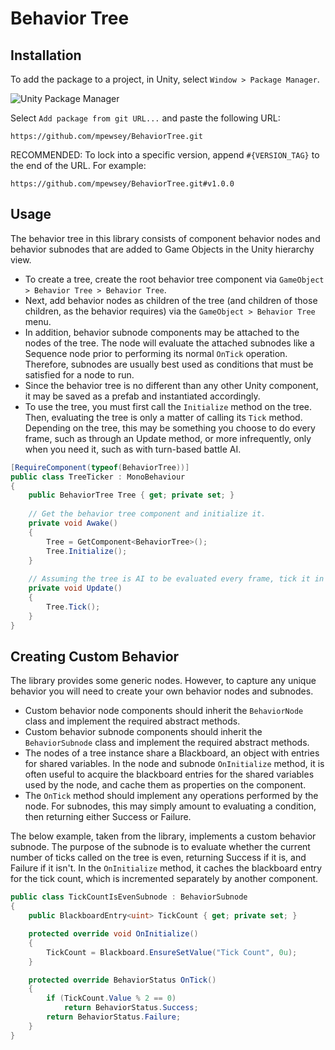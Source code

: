 # Behavior Tree

## Installation

To add the package to a project, in Unity, select `Window > Package Manager`.

![Unity Package Manager](https://user-images.githubusercontent.com/23442063/163601100-191d8699-f4fd-42cc-96d4-f6aa5a8ae29b.png)

Select `Add package from git URL...` and paste the following URL:

```
https://github.com/mpewsey/BehaviorTree.git
```

RECOMMENDED: To lock into a specific version, append `#{VERSION_TAG}` to the end of the URL. For example:

```
https://github.com/mpewsey/BehaviorTree.git#v1.0.0
```

## Usage

The behavior tree in this library consists of component behavior nodes and behavior subnodes that are added to Game Objects in the Unity hierarchy view.

* To create a tree, create the root behavior tree component via `GameObject > Behavior Tree > Behavior Tree`.
* Next, add behavior nodes as children of the tree (and children of those children, as the behavior requires) via the `GameObject > Behavior Tree` menu.
* In addition, behavior subnode components may be attached to the nodes of the tree. The node will evaluate the attached subnodes like a Sequence node prior to performing its normal `OnTick` operation. Therefore, subnodes are usually best used as conditions that must be satisfied for a node to run.
* Since the behavior tree is no different than any other Unity component, it may be saved as a prefab and instantiated accordingly.
* To use the tree, you must first call the `Initialize` method on the tree. Then, evaluating the tree is only a matter of calling its `Tick` method. Depending on the tree, this may be something you choose to do every frame, such as through an Update method, or more infrequently, only when you need it, such as with turn-based battle AI.

```TreeTicker.cs
[RequireComponent(typeof(BehaviorTree))]
public class TreeTicker : MonoBehaviour
{
    public BehaviorTree Tree { get; private set; }
    
    // Get the behavior tree component and initialize it.
    private void Awake()
    {
        Tree = GetComponent<BehaviorTree>();
        Tree.Initialize();
    }
    
    // Assuming the tree is AI to be evaluated every frame, tick it in Update.
    private void Update()
    {
        Tree.Tick();
    }
}
```

## Creating Custom Behavior

The library provides some generic nodes. However, to capture any unique behavior you will need to create your own behavior nodes and subnodes.

* Custom behavior node components should inherit the `BehaviorNode` class and implement the required abstract methods.
* Custom behavior subnode components should inherit the `BehaviorSubnode` class and implement the required abstract methods.
* The nodes of a tree instance share a Blackboard, an object with entries for shared variables. In the node and subnode `OnInitialize` method, it is often useful to acquire the blackboard entries for the shared variables used by the node, and cache them as properties on the component.
* The `OnTick` method should implement any operations performed by the node. For subnodes, this may simply amount to evaluating a condition, then returning either Success or Failure.

The below example, taken from the library, implements a custom behavior subnode. The purpose of the subnode is to evaluate whether the current number of ticks called on the tree is even, returning Success if it is, and Failure if it isn't. In the `OnInitialize` method, it caches the blackboard entry for the tick count, which is incremented separately by another component.

```TickCountIsEvenSubnode.cs
public class TickCountIsEvenSubnode : BehaviorSubnode
{
    public BlackboardEntry<uint> TickCount { get; private set; }

    protected override void OnInitialize()
    {
        TickCount = Blackboard.EnsureSetValue("Tick Count", 0u);
    }

    protected override BehaviorStatus OnTick()
    {
        if (TickCount.Value % 2 == 0)
            return BehaviorStatus.Success;
        return BehaviorStatus.Failure;
    }
}
```
